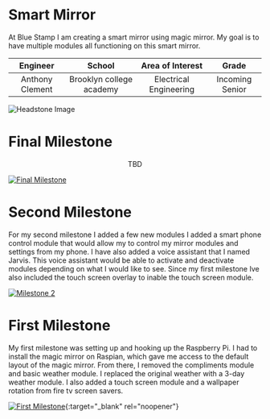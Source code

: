 ﻿# Smart Mirror
At Blue Stamp I am creating a smart mirror using magic mirror. My goal is to have multiple modules all functioning on this smart mirror.

| **Engineer** | **School** | **Area of Interest** | **Grade** |
|:--:|:--:|:--:|:--:|
| Anthony Clement | Brooklyn college academy | Electrical Engineering | Incoming Senior

![Headstone Image](https://th.bing.com/th/id/R.9271a764943c3ad83167a8ff95200ddc?rik=gB6ZD9chnq%2b2tQ&pid=ImgRaw&r=0)
  
# Final Milestone
<center> TBD </center>

[![Final Milestone](https://res.cloudinary.com/marcomontalbano/image/upload/v1628864998/video_to_markdown/images/youtube--B2FP0Yu6XaE-c05b58ac6eb4c4700831b2b3070cd403.jpg)](https://youtu.be/B2FP0Yu6XaE "Final Milestone")

# Second Milestone


For my second milestone I added a few new modules I added a smart phone control module that would allow my to control my mirror modules and settings from my phone. I have also added a voice assistant that I named Jarvis. This voice assistant would be able to activate and deactivate modules depending on what I would like to see. Since my first milestone Ive also included the touch screen overlay to inable the touch screen module.

[![Milestone 2](https://res.cloudinary.com/marcomontalbano/image/upload/v1628860975/video_to_markdown/images/youtube--WpXtvNBv_AU-c05b58ac6eb4c4700831b2b3070cd403.jpg)](https://youtu.be/WpXtvNBv_AU "Milestone 2")

# First Milestone
  

My first milestone was setting up and hooking up the Raspberry Pi. I had to install the magic mirror on Raspian, which gave me access to the default layout of the magic mirror. From there, I removed the compliments module and basic weather module. I replaced the original weather with a 3-day weather module. I also added a touch screen module and a wallpaper rotation from fire tv screen savers.   

[![First Milestone](https://res.cloudinary.com/marcomontalbano/image/upload/v1628087026/video_to_markdown/images/youtube--EdSLCfEAQ74-c05b58ac6eb4c4700831b2b3070cd403.jpg)](https://youtu.be/EdSLCfEAQ74 "First Milestone"){:target="_blank" rel="noopener"}

